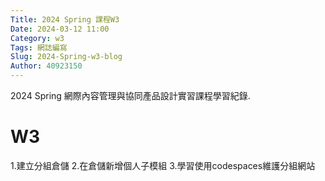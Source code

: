 ```yaml
---
Title: 2024 Spring 課程W3
Date: 2024-03-12 11:00
Category: w3
Tags: 網誌編寫
Slug: 2024-Spring-w3-blog
Author: 40923150
---
```


2024 Spring 網際內容管理與協同產品設計實習課程學習紀錄.

<!-- PELICAN_END_SUMMARY -->

# W3
1.建立分組倉儲
2.在倉儲新增個人子模組
3.學習使用codespaces維護分組網站